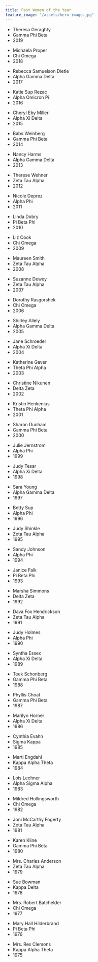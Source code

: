 ```yaml
---
title: Past Women of the Year
feature_image: "/assets/hero-image.jpg"
---
```


<div>
<ul>
<li>Theresa Geraghty</li>
<li>Gamma Phi Beta</li>
<li>2019</li>
</ul>
<ul>
<li>Michaela Proper</li>
<li>Chi Omega</li>
<li>2018</li>
</ul>
<ul>
<li>Rebecca Samuelson Dietle</li>
<li>Alpha Gamma Delta</li>
<li>2017</li>
</ul>
<ul>
<li>Katie Sup Rezac</li>
<li>Alpha Omicron Pi</li>
<li>2016</li>
</ul>
<ul>
<li>Cheryl Eby Miller</li>
<li>Alpha Xi Delta</li>
<li>2015</li>
</ul>
<ul>
<li>Babs Weinberg</li>
<li>Gamma Phi Beta</li>
<li>2014</li>
</ul>
<ul>
<li>Nancy Harms</li>
<li>Alpha Gamma Delta</li>
<li>2013</li>
</ul>
<ul>
<li>Therese Wehner</li>
<li>Zeta Tau Alpha</li>
<li>2012</li>
</ul>
<ul>
<li>Nicole Deprez</li>
<li>Alpha Phi</li>
<li>2011</li>
</ul>
<ul>
<li>Linda Dobry</li>
<li>Pi Beta Phi</li>
<li>2010</li>
</ul>
<ul>
<li>Liz Cook</li>
<li>Chi Omega</li>
<li>2009</li>
</ul>
<ul>
<li>Maureen Smith</li>
<li>Zeta Tau Alpha</li>
<li>2008</li>
</ul>
<ul>
<li>Suzanne Dewey</li>
<li>Zeta Tau Alpha</li>
<li>2007</li>
</ul>
<ul>
<li>Dorothy Rasgorshek</li>
<li>Chi Omega</li>
<li>2006</li>
</ul>
<ul>
<li>Shirley Allely</li>
<li>Alpha Gamma Delta</li>
<li>2005</li>
</ul>
<ul>
<li>Jane Schroeder</li>
<li>Alpha Xi Delta</li>
<li>2004</li>
</ul>
<ul>
<li>Katherine Gaver</li>
<li>Theta Phi Alpha</li>
<li>2003</li>
</ul>
<ul>
<li>Christine Nikunen</li>
<li>Delta Zeta</li>
<li>2002</li>
</ul>
<ul>
<li>Kristin Henkenius</li>
<li>Theta Phi Alpha</li>
<li>2001</li>
</ul>
<ul>
<li>Sharon Dunham</li>
<li>Gamma Phi Beta</li>
<li>2000</li>
</ul>
<ul>
<li>Julie Jernstrom</li>
<li>Alpha Phi</li>
<li>1999</li>
</ul>
<ul>
<li>Judy Tesar</li>
<li>Alpha Xi Delta</li>
<li>1998</li>
</ul>
<ul>
<li>Sara Young</li>
<li>Alpha Gamma Delta</li>
<li>1997</li>
</ul>
<ul>
<li>Betty Sup</li>
<li>Alpha Phi</li>
<li>1996</li>
</ul>
<ul>
<li>Judy Shinkle</li>
<li>Zeta Tau Alpha</li>
<li>1995</li>
</ul>
<ul>
<li>Sandy Johnson</li>
<li>Alpha Phi</li>
<li>1994</li>
</ul>
<ul>
<li>Janice Falk</li>
<li>Pi Beta Phi</li>
<li>1993</li>
</ul>
<ul>
<li>Marsha Simmons</li>
<li>Delta Zeta</li>
<li>1992</li>
</ul>
<ul>
<li>Dava Fox Hendrickson</li>
<li>Zeta Tau Alpha</li>
<li>1991</li>
</ul>
<ul>
<li>Judy Holmes</li>
<li>Alpha Phi</li>
<li>1990</li>
</ul>
<ul>
<li>Syntha Essex</li>
<li>Alpha Xi Delta</li>
<li>1989</li>
</ul>
<ul>
<li>Teek Schonberg</li>
<li>Gamma Phi Beta</li>
<li>1988</li>
</ul>
<ul>
<li>Phyllis Choat</li>
<li>Gamma Phi Beta</li>
<li>1987</li>
</ul>
<ul>
<li>Marilyn Horner</li>
<li>Alpha Xi Delta</li>
<li>1986</li>
</ul>
<ul>
<li>Cynthia Evahn</li>
<li>Sigma Kappa</li>
<li>1985</li>
</ul>
<ul>
<li>Marti Engdahl</li>
<li>Kappa Alpha Theta</li>
<li>1984</li>
</ul>
<ul>
<li>Lois Lechner</li>
<li>Alpha Sigma Alpha</li>
<li>1983</li>
</ul>
<ul>
<li>Mildred Hollingsworth</li>
<li>Chi Omega</li>
<li>1982</li>
</ul>
<ul>
<li>Joni McCarthy Fogerty</li>
<li>Zeta Tau Alpha</li>
<li>1981</li>
</ul>
<ul>
<li>Karen Kline</li>
<li>Gamma Phi Beta</li>
<li>1980</li>
</ul>
<ul>
<li>Mrs. Charles Anderson</li>
<li>Zeta Tau Alpha</li>
<li>1979</li>
</ul>
<ul>
<li>Sue Bowman</li>
<li>Kappa Delta</li>
<li>1978</li>
</ul>
<ul>
<li>Mrs. Robert Batchelder</li>
<li>Chi Omega</li>
<li>1977</li>
</ul>
<ul>
<li>Mary Hall Hilderbrand</li>
<li>Pi Beta Phi</li>
<li>1976</li>
</ul>
<ul>
<li>Mrs. Rex Clemons</li>
<li>Kappa Alpha Theta</li>
<li>1975</li>
</ul>
</div>
